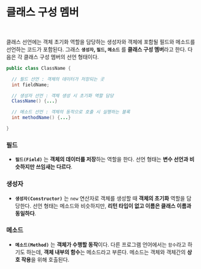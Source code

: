 # 클래스 구성 멤버
<br/>

클래스 선언에는 객체 초기화 역할을 담당하는 생성자와 객체에 포함될 필드와 메소드를 선언하는 코드가 포함된다. 그래스 **`생성자`, `필드`, `메소드`** 를 **클래스 구성 멤버**라고 한다.
다음은 각 클래스 구성 멤버의 선언 형태이다.
```java
public class ClassName {

  // 필드 선언 : 객체의 데이터가 저장되는 곳
  int fieldName;

  // 생성자 선언 : 객체 생성 시 초기화 역할 담당
  ClassName() {...}

  // 메소드 선언 : 객체의 동작으로 호출 시 실행하는 블록
  int methodName() {...}

}
```

### 필드
- **`필드(Field)`** 는 **객체의 데이터를 저장**하는 역할을 한다. 선언 형태는 **변수 선언과 비슷하지만 쓰임새는 다르다**.

### 생성자
- **`생성자(Constructor)`** 는 `new` 연산자로 객체를 생성할 때 **객체의 초기화** 역할을 담당한다. 선언 형태는 메소드와 비슷하지만,
  **리턴 타입이 없고 이름은 클래스 이름과 동일하다**.

### 메소드
- **`메소드(Method)`** 는 **객체가 수행할 동작**이다. 다른 프로그램 언어에서는 `함수`라고 하기도 하는데, **객체 내부의 함수**는 메소드라고 부른다.
  메소드는 객체와 객체간의 **상호 작용**을 위해 호출된다.
